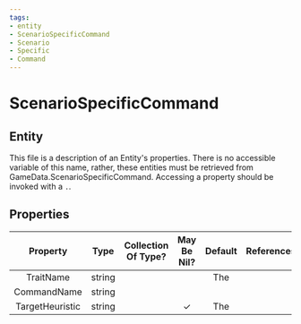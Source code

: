 ```yaml
---
tags:
- entity
- ScenarioSpecificCommand
- Scenario
- Specific
- Command
---
```

# ScenarioSpecificCommand
## Entity
This file is a description of an Entity's properties. There is no accessible variable of this name, rather, these entities must be retrieved from GameData.ScenarioSpecificCommand. Accessing a property should be invoked with a `.`.
## Properties
|	Property	|	Type	|	Collection Of Type?	|	May Be Nil?	|	Default	|	References	|	Key	|	Notes	|
|	:-:	|	:-:	|	:-:	|	:-:	|	:-:	|	:-:	|	:-:	|	-:	|
|	TraitName	|	string	|		|		|	The	|		|		|	|
|	CommandName	|	string	|		|		|		|		|		|	|
|	TargetHeuristic	|	string	|		|	✓	|	The	|		|		|	|
